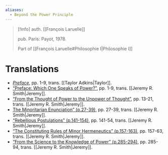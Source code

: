 ```yaml
---
aliases:
  - Beyond the Power Principle
---
```


>[!info]
>auth. [[François Laruelle]]
>
>pub. Paris:  Payot, 1978.
>
>Part of [[François Laruelle#Philosophie I|Philosophie I]]

# Translations

* [_Preface_](https://fractalontology.wordpress.com/2007/10/09/translation-francois-laruelles-preface-to-beyond-the-principle-of-power/), pp. 1-9, trans. [[Taylor Adkins|Taylor]].
* [“Preface: Which One Speaks of Power?”](https://endemictheory.wordpress.com/2022/06/23/translation-of-francois-laruelle-preface-which-one-speaks-of-power-from-au-dela-du-principe-de-pouvoir-1978/), pp. 1-9, trans. [[Jeremy R. Smith|Jeremy]]. 
* [“From the Thought of Power to the Unpower of Thought”](https://endemictheory.wordpress.com/2022/02/25/translation-of-francois-laruelle-from-the-thought-of-power-to-the-unpower-of-thought-in-au-dela-du-principe-de-pouvoir-1978/), pp. 13-21, trans. [[Jeremy R. Smith|Jeremy]].  
* [The Minoritarian Enunciation” (p.27-39)](https://endemictheory.wordpress.com/2021/09/18/translation-of-francois-laruelle-the-minoritarian-enunciation-from-au-dela-du-principe-de-pouvoir-1978/), pp. 27-39, trans. [[Jeremy R. Smith|Jeremy]].  
* [“Rebellious Postulations” (p.141-154)](http://barricadejournal.org/wp-content/uploads/2020/06/9-Rebellious-postulations.pdf), pp. 141-54, trans. [[Jeremy R. Smith|Jeremy]].  
* [“The Constituting Rules of Minor Hermeneutics” (p.157-163)](https://endemictheory.wordpress.com/2022/12/08/translation-of-francois-laruelle-the-constituting-rules-of-minor-hermeneutics-from-au-dela-du-principe-de-pouvoir-1978/), pp. 157-63, trans. [[Jeremy R. Smith|Jeremy]].  
* [“From the Science to the Knowledge of Power” (p.285-294)](https://endemictheory.wordpress.com/2022/10/07/translation-of-francois-laruelle-from-the-science-to-the-knowledge-of-power-from-au-dela-du-principe-de-pouvoir-1978/), pp. 285-94, trans. [[Jeremy R. Smith|Jeremy]].